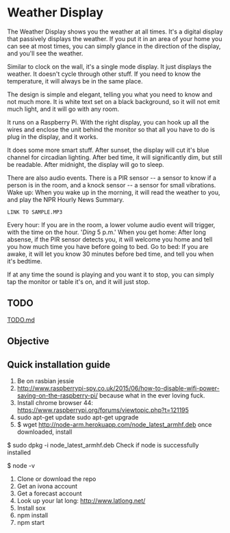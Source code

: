 # Weather Display

The Weather Display shows you the weather at all times. It's a digital display that passively displays the weather. If you put it in an area of your home you can see at most times, you can simply glance in the direction of the display, and you'll see the weather.

Similar to clock on the wall, it's a single mode display. It just displays the weather. It doesn't cycle through other stuff. If you need to know the temperature, it will always be in the same place.

The design is simple and elegant, telling you what you need to know and not much more. It is white text set on a black background, so it will not emit much light, and it will go with any room.

It runs on a Raspberry Pi. With the right display, you can hook up all the wires and enclose the unit behind the monitor so that all you have to do is plug in the display, and it works.

It does some more smart stuff. After sunset, the display will cut it's blue channel for circadian lighting. After bed time, it will significantly dim, but still be readable. After midnight, the display will go to sleep.

There are also audio events. There is a PIR sensor -- a sensor to know if a person is in the room, and a knock sensor -- a sensor for small vibrations. 
  Wake up:
    When you wake up in the morning, it will read the weather to you, and play the NPR Hourly News Summary.

    LINK TO SAMPLE.MP3
  Every hour:
    If you are in the room, a lower volume audio event will trigger, with the time on the hour. '*Ding* 5 p.m.'
  When you get home:
    After long absense, if the PIR sensor detects you, it will welcome you home and tell you how much time you have before going to bed. 
  Go to bed:
    If you are awake, it will let you know 30 minutes before bed time, and tell you when it's bedtime.

  If at any time the sound is playing and you want it to stop, you can simply tap the monitor or table it's on, and it will just stop.

## TODO

[TODO.md](TODO.md)

## Objective


## Quick installation guide

  1. Be on rasbian jessie
  1. http://www.raspberrypi-spy.co.uk/2015/06/how-to-disable-wifi-power-saving-on-the-raspberry-pi/ because what in the ever loving fuck.
  2. Install chrome browser 44: https://www.raspberrypi.org/forums/viewtopic.php?t=121195
  3. sudo apt-get update
  sudo apt-get upgrade
  1. $ wget http://node-arm.herokuapp.com/node_latest_armhf.deb
once downloaded, install

$ sudo dpkg -i node_latest_armhf.deb
Check if node is successfully installed

$ node -v


  1. Clone or download the repo
  1. Get an ivona account
  1. Get a forecast account
  1. Look up your lat long: http://www.latlong.net/
  1. Install sox
  2. npm install
  3. npm start
